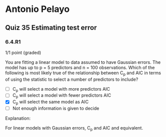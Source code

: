 # Antonio Pelayo
## Quiz 35 Estimating test error
### 6.4.R1
1/1 point (graded)

You are fitting a linear model to data assumed to have Gaussian errors. The 
model has up to p = 5 predictors and n = 100 observations. Which of the 
following is most likely true of the relationship between C<sub>p</sub> and 
AIC in terms of using the statistic to select a number of predictors to include?

- [ ] C<sub>p</sub> will select a model with more predictors AIC
- [ ] C<sub>p</sub> will select a model with fewer predictors AIC 
- [x] C<sub>p</sub> will select the same model as AIC 
- [ ] Not enough information is given to decide

Explanation:

For linear models with Gaussian errors, C<sub>p</sub> and AIC and equivalent.